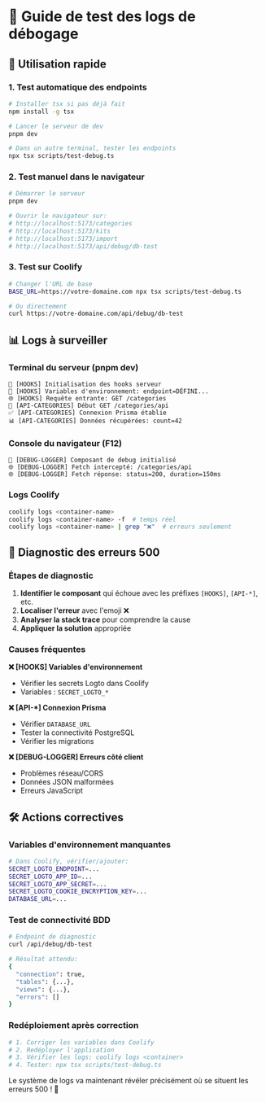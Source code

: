 # 🔧 Guide de test des logs de débogage

## 🚀 Utilisation rapide

### 1. Test automatique des endpoints

```bash
# Installer tsx si pas déjà fait
npm install -g tsx

# Lancer le serveur de dev
pnpm dev

# Dans un autre terminal, tester les endpoints
npx tsx scripts/test-debug.ts
```

### 2. Test manuel dans le navigateur

```bash
# Démarrer le serveur
pnpm dev

# Ouvrir le navigateur sur:
# http://localhost:5173/categories
# http://localhost:5173/kits
# http://localhost:5173/import
# http://localhost:5173/api/debug/db-test
```

### 3. Test sur Coolify

```bash
# Changer l'URL de base
BASE_URL=https://votre-domaine.com npx tsx scripts/test-debug.ts

# Ou directement
curl https://votre-domaine.com/api/debug/db-test
```

## 📊 Logs à surveiller

### Terminal du serveur (pnpm dev)

```
🚀 [HOOKS] Initialisation des hooks serveur
🔧 [HOOKS] Variables d'environnement: endpoint=DÉFINI...
🌐 [HOOKS] Requête entrante: GET /categories
📡 [API-CATEGORIES] Début GET /categories/api
✅ [API-CATEGORIES] Connexion Prisma établie
📊 [API-CATEGORIES] Données récupérées: count=42
```

### Console du navigateur (F12)

```
🔧 [DEBUG-LOGGER] Composant de debug initialisé
🌐 [DEBUG-LOGGER] Fetch intercepté: /categories/api
🌐 [DEBUG-LOGGER] Fetch réponse: status=200, duration=150ms
```

### Logs Coolify

```bash
coolify logs <container-name>
coolify logs <container-name> -f  # temps réel
coolify logs <container-name> | grep "❌"  # erreurs seulement
```

## 🎯 Diagnostic des erreurs 500

### Étapes de diagnostic

1. **Identifier le composant** qui échoue avec les préfixes `[HOOKS]`, `[API-*]`, etc.
2. **Localiser l'erreur** avec l'emoji ❌
3. **Analyser la stack trace** pour comprendre la cause
4. **Appliquer la solution** appropriée

### Causes fréquentes

**❌ [HOOKS] Variables d'environnement**

- Vérifier les secrets Logto dans Coolify
- Variables : `SECRET_LOGTO_*`

**❌ [API-*] Connexion Prisma**

- Vérifier `DATABASE_URL`
- Tester la connectivité PostgreSQL
- Vérifier les migrations

**❌ [DEBUG-LOGGER] Erreurs côté client**

- Problèmes réseau/CORS
- Données JSON malformées
- Erreurs JavaScript

## 🛠️ Actions correctives

### Variables d'environnement manquantes

```bash
# Dans Coolify, vérifier/ajouter:
SECRET_LOGTO_ENDPOINT=...
SECRET_LOGTO_APP_ID=...
SECRET_LOGTO_APP_SECRET=...
SECRET_LOGTO_COOKIE_ENCRYPTION_KEY=...
DATABASE_URL=...
```

### Test de connectivité BDD

```bash
# Endpoint de diagnostic
curl /api/debug/db-test

# Résultat attendu:
{
  "connection": true,
  "tables": {...},
  "views": {...},
  "errors": []
}
```

### Redéploiement après correction

```bash
# 1. Corriger les variables dans Coolify
# 2. Redéployer l'application
# 3. Vérifier les logs: coolify logs <container>
# 4. Tester: npx tsx scripts/test-debug.ts
```

Le système de logs va maintenant révéler précisément où se situent les erreurs 500 ! 🎯
